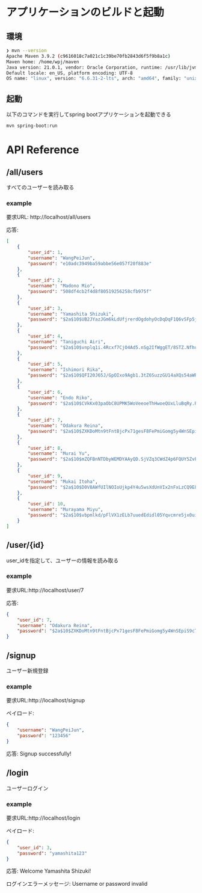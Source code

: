 # アプリケーションのビルドと起動

## 環境
```bash
❯ mvn --version 
Apache Maven 3.9.2 (c9616018c7a021c1c39be70fb2843d6f5f9b8a1c)
Maven home: /home/wpj/maven
Java version: 21.0.1, vendor: Oracle Corporation, runtime: /usr/lib/jvm/jdk-21.0.1
Default locale: en_US, platform encoding: UTF-8
OS name: "linux", version: "6.6.31-2-lts", arch: "amd64", family: "unix"
```

## 起動
以下のコマンドを実行してspring bootアプリケーションを起動できる
```bash
mvn spring-boot:run
```

# API Reference

## /all/users
すべてのユーザーを読み取る

### example
要求URL: http://localhost/all/users

応答: 
```json
[
    {
        "user_id": 1,
        "username": "WangPeiJun",
        "password": "e10adc3949ba59abbe56e057f20f883e"
    },
    {
        "user_id": 2,
        "username": "Madono Mio",
        "password": "508df4cb2f4d8f80519256258cfb975f"
    },
    {
        "user_id": 3,
        "username": "Yamashita Shizuki",
        "password": "$2a$10$UB2JYazJGm6kLdUfjrerdOgdohyOcDqDqF1Q6vSFp5jzQmiybbkSy"
    },
    {
        "user_id": 4,
        "username": "Taniguchi Airi",
        "password": "$2a$10$vnplq1i.4Rcxf7CjO4Ad5.nSg2IfWggET/8STZ.NfhuCNeakGzxe6"
    },
    {
        "user_id": 5,
        "username": "Ishimori Rika",
        "password": "$2a$10$QFI20J65J/GpOIxo9Agb1.3tZ6SuzzGU14aXQs54aWRiAbfFN26za"
    },
    {
        "user_id": 6,
        "username": "Endo Riko",
        "password": "$2a$10$CVkKx03paObC8UPMK5WoVeeoeThHwoeQUxLluBqRy.Rj5HnjYOnOq"
    },
    {
        "user_id": 7,
        "username": "Odakura Reina",
        "password": "$2a$10$ZXKDoMtn9tFntBjcPx71gesF8FePmiGomg5y4WnSEpiS9cToVeoPK"
    },
    {
        "user_id": 8,
        "username": "Murai Yu",
        "password": "$2a$10$mZQFBnNTDbyWEMDYAAyQD.SjVZq3CWdZ4p6FQUY5ZvPya3jATGNFS"
    },
    {
        "user_id": 9,
        "username": "Mukai Itoha",
        "password": "$2a$10$D0V8AWfUIlNOIoUjkp4Y4u5wsXdUnVIx2nFxLzCQ9E86lYkUblj/K"
    },
    {
        "user_id": 10,
        "username": "Murayama Miyu",
        "password": "$2a$10$vbpmlkd/pFlVX1zELb7uuedEdidl05Yqvcmre5jx0ui0QVnSiuMpO"
    }
]
```

## /user/{id}
user_idを指定して、ユーザーの情報を読み取る

### example
要求URL:http://localhost/user/7

応答:
```json
{
    "user_id": 7,
    "username": "Odakura Reina",
    "password": "$2a$10$ZXKDoMtn9tFntBjcPx71gesF8FePmiGomg5y4WnSEpiS9cToVeoPK"
}
```

## /signup
ユーザー新規登録

### example
要求URL:http://localhost/signup

ペイロード:
```json
{
    "username": "WangPeiJun",
    "password": "123456"
}
```

応答:
Signup successfully!

## /login
ユーザーログイン

### example
要求URL:http://localhost/login

ペイロード:
```json
{
    "user_id": 3,
    "password": "yamashita123"
}
```

応答:
Welcome Yamashita Shizuki!

ログインエラーメッセージ:
Username or password invalid
